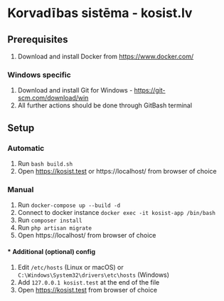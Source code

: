 # Korvadības sistēma - kosist.lv

## Prerequisites
1. Download and install Docker from https://www.docker.com/

### Windows specific
1. Download and install Git for Windows - https://git-scm.com/download/win
2. All further actions should be done through GitBash terminal

## Setup
### Automatic
1. Run `bash build.sh`
2. Open https://kosist.test or https://localhost/ from browser of choice

### Manual
1. Run `docker-compose up --build -d`
2. Connect to docker instance `docker exec -it kosist-app /bin/bash`
3. Run `composer install`
4. Run `php artisan migrate`
5. Open https://localhost/ from browser of choice

#### * Additional (optional) config
1. Edit `/etc/hosts` (Linux or macOS) or `C:\Windows\System32\drivers\etc\hosts` (Windows)
2. Add `127.0.0.1 kosist.test` at the end of the file
3. Open https://kosist.test from browser of choice
